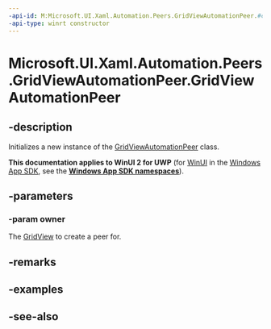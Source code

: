 ```yaml
---
-api-id: M:Microsoft.UI.Xaml.Automation.Peers.GridViewAutomationPeer.#ctor(Microsoft.UI.Xaml.Controls.GridView)
-api-type: winrt constructor
---
```


<!-- Method syntax
public GridViewAutomationPeer(Windows.UI.Xaml.Controls.GridView owner)
-->

# Microsoft.UI.Xaml.Automation.Peers.GridViewAutomationPeer.GridViewAutomationPeer

## -description
Initializes a new instance of the [GridViewAutomationPeer](gridviewautomationpeer.md) class.

**This documentation applies to WinUI 2 for UWP** (for [WinUI](/windows/apps/winui/winui3/) in the [Windows App SDK](/windows/apps/windows-app-sdk/), see the **[Windows App SDK namespaces](/windows/windows-app-sdk/api/winrt/)**).

## -parameters
### -param owner
The [GridView](../microsoft.ui.xaml.controls/gridview.md) to create a peer for.

## -remarks

## -examples

## -see-also
